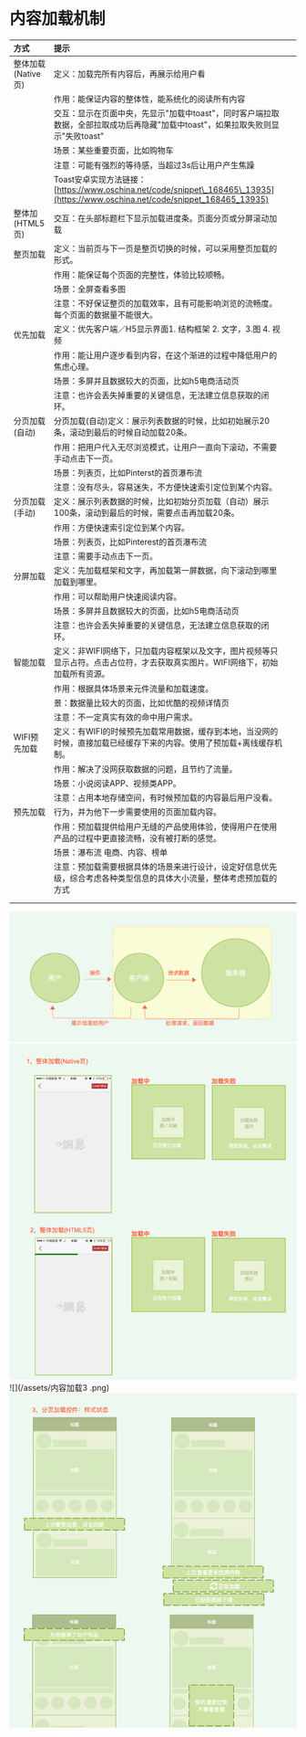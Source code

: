 # 内容加载机制

| 方式 | 提示 |  |
| :--- | :--- | :--- |
| 整体加载\(Native页\) | 定义：加载完所有内容后，再展示给用户看 |  |
|  | 作用：能保证内容的整体性，能系统化的阅读所有内容 |  |
|  | 交互：显示在页面中央，先显示"加载中toast"，同时客户端拉取数据，全部拉取成功后再隐藏"加载中toast"，如果拉取失败则显示"失败toast" |  |
|  | 场景：某些重要页面，比如购物车 |  |
|  | 注意：可能有强烈的等待感，当超过3s后让用户产生焦躁 |  |
|  | Toast安卓实现方法链接：[https://www.oschina.net/code/snippet\_168465\_13935](https://www.oschina.net/code/snippet_168465_13935) |  |
| 整体加\(HTML5页\) | 交互：在头部标题栏下显示加载进度条。页面分页或分屏滚动加载 |  |
| 整页加载 | 定义：当前页与下一页是整页切换的时候，可以采用整页加载的形式。 |  |
|  | 作用：能保证每个页面的完整性，体验比较顺畅。 |  |
|  | 场景：全屏查看多图 |  |
|  | 注意：不好保证整页的加载效率，且有可能影响浏览的流畅度。每个页面的数据量不能很大。 |  |
| 优先加载 | 定义：优先客户端／H5显示界面1. 结构框架 2. 文字，3.图 4. 视频 |  |
|  | 作用：能让用户逐步看到内容，在这个渐进的过程中降低用户的焦虑心理。 |  |
|  | 场景：多屏并且数据较大的页面，比如h5电商活动页 |  |
|  | 注意：也许会丢失掉重要的关键信息，无法建立信息获取的闭环。 |  |
| 分页加载\(自动\) | 分页加载\(自动\)定义：展示列表数据的时候，比如初始展示20条，滚动到最后的时候自动加载20条。 |  |
|  | 作用：把用户代入无尽浏览模式，让用户一直向下滚动，不需要手动点击下一页。 |  |
|  | 场景：列表页，比如Pinterst的首页瀑布流 |  |
|  | 注意：没有尽头，容易迷失，不方便快速索引定位到某个内容。 |  |
| 分页加载\(手动\) | 定义：展示列表数据的时候，比如初始分页加载（自动）展示100条，滚动到最后的时候，需要点击再加载20条。 |  |
|  | 作用：方便快速索引定位到某个内容。 |  |
|  | 场景：列表页，比如Pinterest的首页瀑布流 |  |
|  | 注意：需要手动点击下一页。 |  |
| 分屏加载 | 定义：先加载框架和文字，再加载第一屏数据，向下滚动到哪里加载到哪里。 |  |
|  | 作用：可以帮助用户快速阅读内容。 |  |
|  | 场景：多屏并且数据较大的页面，比如h5电商活动页 |  |
|  | 注意：也许会丢失掉重要的关键信息，无法建立信息获取的闭环。 |  |
| 智能加载 | 定义：非WIFI网络下，只加载内容框架以及文字，图片视频等只显示占符。点击占位符，才去获取真实图片。WIFI网络下，初始加载所有资源。 |  |
|  | 作用：根据具体场景来元件流量和加载速度。 |  |
|  | 景：数据量比较大的页面，比如优酷的视频详情页 |  |
|  | 注意：不一定真实有效的命中用户需求。 |  |
| WIFI预先加载 | 定义：有WIFI的时候预先加载常用数据，缓存到本地，当没网的时候，直接加载已经缓存下来的内容。使用了预加载+离线缓存机制。 |  |
|  | 作用：解决了没网获取数据的问题，且节约了流量。 |  |
|  | 场景：小说阅读APP、视频类APP。 |  |
|  | 注意：占用本地存储空间，有时候预加载的内容最后用户没看。 |  |
| 预先加载 | 行为，并为他下一步需要使用的页面加载内容。 |  |
|  | 作用：预加载提供给用户无缝的产品使用体验，使得用户在使用产品的过程中更直接流畅，没有被打断的感觉。 |  |
|  | 场景：瀑布流 电商、内容、榜单 |  |
|  | 注意：预加载需要根据具体的场景来进行设计，设定好信息优先级，综合考虑各种类型信息的具体大小流量，整体考虑预加载的方式 |  |
|  |  |  |
|  |  |  |

![](/assets/内容加载1.png)![](/assets/内容加载2.png)![](/assets/内容加载3 .png)![](/assets/内容加载4.png)

